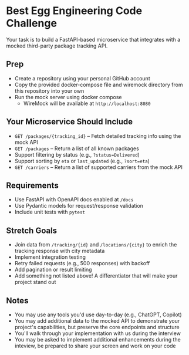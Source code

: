 # Best Egg Engineering Code Challenge

Your task is to build a FastAPI-based microservice that integrates with a mocked third-party package tracking API.

## Prep
- Create a repository using your personal GitHub account
- Copy the provided docker-compose file and wiremock directory from this repository into your own
- Run the mock server using docker compose
    - WireMock will be available at `http://localhost:8080`

## Your Microservice Should Include

- `GET /packages/{tracking_id}` – Fetch detailed tracking info using the mock API
- `GET /packages` – Return a list of all known packages
- Support filtering by status (e.g., `?status=Delivered`)
- Support sorting by `eta` or `last_updated` (e.g., `?sort=eta`)
- `GET /carriers` – Return a list of supported carriers from the mock API

## Requirements

- Use FastAPI with OpenAPI docs enabled at `/docs`
- Use Pydantic models for request/response validation
- Include unit tests with `pytest`

## Stretch Goals

- Join data from `/tracking/{id}` and `/locations/{city}` to enrich the tracking response with city metadata
- Implement integration testing
- Retry failed requests (e.g., 500 responses) with backoff
- Add pagination or result limiting
- Add something not listed above! A differentiator that will make your project stand out

## Notes

- You may use any tools you'd use day-to-day (e.g., ChatGPT, Copilot)
- You may add additional data to the mocked API to demonstrate your project's capabilities, but preserve the core endpoints and structure
- You'll walk through your implementation with us during the interview
- You may be asked to implement additional enhancements during the inteview, be prepared to share your screen and work on your code
